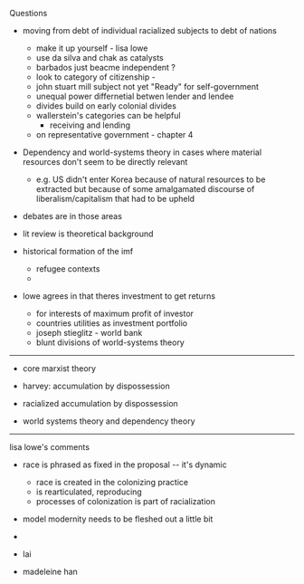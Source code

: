 Questions
- moving from debt of individual racialized subjects to debt of nations
	- make it up yourself - lisa lowe
	- use da silva and chak as catalysts
	- barbados just beacme independent ? 
	- look to category of citizenship -
	- john stuart mill subject  not yet "Ready" for self-government 
	- unequal power differnetial betwen lender and lendee 
	- divides build on early colonial divides
	- wallerstein's categories can be helpful
		- receiving and lending
	- on representative government - chapter 4 
- Dependency and world-systems theory in cases where material resources don't seem to be directly relevant	
	- e.g. US didn't enter Korea because of natural resources to be extracted but because of some amalgamated discourse of liberalism/capitalism that had to be upheld

- debates are in those areas 
- lit review is theoretical background 

- historical formation of the imf
	- refugee contexts
	- 

- lowe agrees in that theres investment to get returns
	- for interests of maximum profit of investor
	- countries utilities as investment portfolio
	- joseph stieglitz - world bank 
	- blunt divisions of world-systems theory 


--- 

- core marxist theory
- harvey: accumulation by dispossession
- racialized accumulation by dispossession

- world systems theory and dependency theory

---

lisa lowe's comments

- race is phrased as fixed in the proposal -- it's dynamic
	- race is created in the colonizing practice
	- is rearticulated, reproducing
	- processes of colonization is part of racialization
- model modernity needs to be fleshed out  a little bit
- 
- lai


- madeleine han

